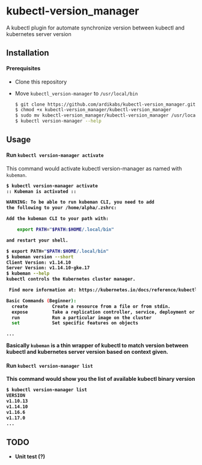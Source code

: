 # kubectl-version_manager
A kubectl plugin for automate synchronize version between kubectl and kubernetes server version

## Installation
#### Prerequisites
* Clone this repository
* Move `kubectl_version-manager` to `/usr/local/bin`

    ```bash
    $ git clone https://github.com/ardikabs/kubectl-version_manager.git
    $ chmod +x kubectl-version_manager/kubectl-version_manager
    $ sudo mv kubectl-version_manager/kubectl-version_manager /usr/local/bin
    $ kubectl version-manager --help
    ```

## Usage
>
#### Run `kubectl version-manager activate`
This command would activate kubectl version-manager as named with `kubeman`.<b>
```bash
$ kubectl version-manager activate
:: Kubeman is activated ::

WARNING: To be able to run kubeman CLI, you need to add
the following to your /home/alpha/.zshrc:

Add the kubeman CLI to your path with:

    export PATH="$PATH:$HOME/.local/bin"

and restart your shell.

$ export PATH="$PATH:$HOME/.local/bin"
$ kubeman version --short
Client Version: v1.14.10
Server Version: v1.14.10-gke.17
$ kubeman --help
kubectl controls the Kubernetes cluster manager.

 Find more information at: https://kubernetes.io/docs/reference/kubectl/overview/

Basic Commands (Beginner):
  create         Create a resource from a file or from stdin.
  expose         Take a replication controller, service, deployment or pod and expose it as a new Kubernetes Service
  run            Run a particular image on the cluster
  set            Set specific features on objects

...
```
Basically `kubeman` is a thin wrapper of kubectl to match version between kubectl and kubernetes server version based on context given.

#### Run `kubectl version-manager list`
This command would show you the list of available kubectl binary version
```bash
$ kubectl version-manager list
VERSION
v1.10.13
v1.14.10
v1.16.6
v1.17.0
...
```

## TODO
* Unit test (?)